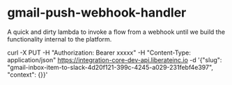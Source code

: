 # gmail-push-webhook-handler

A quick and dirty lambda to invoke a flow from a webhook until we build the functionality internal to the platform.

curl -X PUT -H "Authorization: Bearer xxxxx" -H "Content-Type: application/json" https://integration-core-dev-api.liberateinc.io -d '{"slug": "gmail-inbox-item-to-slack-4d20f121-399c-4245-a029-231febf4e397", "context": {}}'
